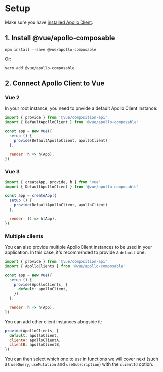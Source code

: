 # Setup

Make sure you have [installed Apollo Client](../guide/installation.md).

## 1. Install @vue/apollo-composable

```shell
npm install --save @vue/apollo-composable
```

Or:

```shell
yarn add @vue/apollo-composable
```

## 2. Connect Apollo Client to Vue

### Vue 2

In your root instance, you need to provide a default Apollo Client instance:

```js
import { provide } from '@vue/composition-api'
import { DefaultApolloClient } from '@vue/apollo-composable'

const app = new Vue({
  setup () {
    provide(DefaultApolloClient, apolloClient)
  },

  render: h => h(App),
})
```

### Vue 3

```js
import { createApp, provide, h } from 'vue'
import { DefaultApolloClient } from '@vue/apollo-composable'

const app = createApp({
  setup () {
    provide(DefaultApolloClient, apolloClient)
  },

  render: () => h(App),
})
```

### Multiple clients

You can also provide multiple Apollo Client instances to be used in your application. In this case, it's recommended to provide a `default` one:

```js
import { provide } from '@vue/composition-api'
import { ApolloClients } from '@vue/apollo-composable'

const app = new Vue({
  setup () {
    provide(ApolloClients, {
      default: apolloClient,
    })
  },

  render: h => h(App),
})
```

You can add other client instances alongside it:

```js
provide(ApolloClients, {
  default: apolloClient,
  clientA: apolloClientA,
  clientB: apolloClientB,
})
```

You can then select which one to use in functions we will cover next (such as `useQuery`, `useMutation` and `useSubscription`) with the `clientId` option.
